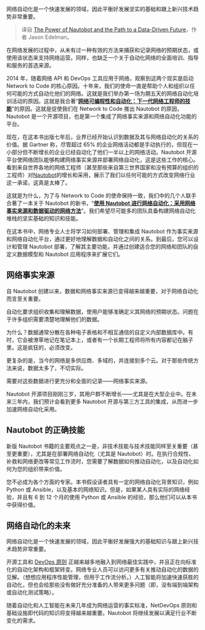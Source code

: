 
<!--
title: Nautobot的力量和通往数据驱动未来的道路
cover: https://cdn.thenewstack.io/media/2024/05/dff23a25-tree-3094982_1280.jpg
-->

网络自动化是一个快速发展的领域，因此平衡好发展坚实的基础和跟上新兴技术趋势非常重要。

> 译自 [The Power of Nautobot and the Path to a Data-Driven Future](https://thenewstack.io/the-power-of-nautobot-and-the-path-to-a-data-driven-future/)，作者 Jason Edelman。

在网络发展的过程中，从未有过一种有效的方法来捕获和记录网络的预期状态，或使用该状态来支持网络运营。同样，也缺乏一个关于自动化网络的全面培训、指导和服务的首选来源。

2014 年，随着网络 API 和 DevOps 工具应用于网络，观察到这两个现实是启动 Network to Code 的核心原因。十年来，我们的使命一直是帮助个人和组织以任何可能的方式自动化他们的网络。这就是我们举办第一场为期五天的网络自动化培训活动的原因。这就是我合著“**[网络可编程性和自动化：下一代网络工程师的技能](https://www.amazon.com/Network-Programmability-Automation-Next-Generation-Engineer/dp/1491931256)**”的原因。这就是促使我们在 Network to Code 推出 Nautobot 的原因，Nautobot 是一个开源项目，也是第一个集成了网络事实来源和网络自动化功能的平台。

现在，在这本书出版七年后，业界已经开始认识到数据及其与网络自动化的关系的价值。据 Gartner 称，尽管超过 65% 的企业网络活动都是手动执行的，但现在一小部分但不断增长的企业已经自动化了他们一半以上的网络活动。Nautobot 开源平台使网络团队能够构建网络事实来源并部署网络自动化，这是这些工作的核心。看到来自世界各地的网络工程师（甚至那些来自第三世界国家和没有预算的组织的工程师）对[Nautobot](https://github.com/nautobot/nautobot)的增长和采用，展示了我们以任何可能的方式改变网络行业这一承诺，这真是太棒了。

这就是为什么，为了与 Network to Code 的使命保持一致，我们中的几个人联手合著了一本关于 Nautobot 的新书，“**[使用 Nautobot 进行网络自动化：采用网络事实来源和数据驱动的网络方法](https://www.amazon.com/Network-Automation-Nautobot-data-driven-networking/dp/1837637865/ref=sr_1_1?crid=P0V3MM8MM49N&dib=eyJ2IjoiMSJ9.88tNZyhZAix83WhbiXf81g.H9zgiXsW-xQiPwhSKBzRZiYcpkviRUx9cd9Fk0MxS5c&dib_tag=se&keywords=Network+Automation+with+Nautobot%3A+Adopt+a+Network+Source+of+Truth+and+a+Data-driven+Approach+to+Networking.&qid=1716495685&s=books&sprefix=network+automation+with+nautobot+adopt+a+network+source+of+truth+and+a+data-driven+approach+to+networking.%2Cstripbooks%2C108&sr=1-1)**”。我们希望尽可能多的团队具备构建网络自动化堆栈的坚实基础的知识和技能。

在这本书中，网络专业人士将学习如何部署、管理和集成 Nautobot 作为事实来源和网络自动化平台，通过更好地理解数据和自动化之间的关系。到最后，您可以设计和管理 Nautobot 部署，了解其主要功能，并通过创建适合您的网络和团队的自定义数据模型和 Nautobot 应用程序来扩展它们。

## 网络事实来源

自 Nautobot 创建以来，数据和网络事实来源已变得越来越重要，对于网络自动化而言至关重要。

自动化要求组织收集和理解数据，使用户能够准确定义其网络的预期状态。问题在于许多组织需要清楚地理解他们的数据。

为什么？数据通常分散在各种电子表格和不相互通信的自定义内部数据库中。有时，它会被潦草地记在笔记本上，或者有一个长期工程师将所有内容都记在脑子里。这是疯狂的，必须改变。

更复杂的是，当今的网络是多供应商、多域的，并连接到多个云。对于那些传统方法来说，数据太多了，不切实际。

需要对这些数据进行更充分和全面的记录——网络事实来源。

Nautobot 开源项目刚刚三岁，其用户群不断增长——尤其是在大型企业中。在未来三年内，我们预计会看到更多 Nautobot 开源与第三方工具的集成，从而进一步加速网络自动化采用。

## Nautobot 的正确技能

新版 Nautobot 书籍的主要观点之一是，非技术技能与技术技能同样至关重要（甚至更重要），尤其是在部署网络自动化（尤其是 Nautobot）时。在执行合规性、补救和网络更改等常见工作流时，您需要了解数据如何推动自动化，以及自动化如何为您的组织带来价值。

您不必成为各个方面的专家。本书假设读者具有一定的网络自动化背景知识，例如 Python 或 Ansible，以及基本的网络知识。但是，如果某人具有实际的网络经验，并且有 6 到 12 个月的使用 Python 或 Ansible 的经验，那么他们可以从本书中获得价值。

## 网络自动化的未来

网络自动化是一个快速发展的领域，因此平衡好发展强大的基础知识与跟上新兴技术趋势非常重要。

开源工具和 [DevOps 原则](https://thenewstack.io/devops/) 正越来越多地融入到网络最佳实践中，并且正在向标准化的自动化架构和框架转变。网络专业人员可以访问更多有关推动自动化的数据的见解。（想想应用程序性能管理，但用于工作流分析。）人工智能将加速快速获胜的自动化，但也会给那些没有做好充分准备的人带来更多问题（即，没有端到端架构或自动化测试策略）。

随着自动化和人工智能在未来几年成为网络运营的事实标准，NetDevOps 原则和基础设施即代码的知识将变得越来越重要。Nautobot 将继续发展以满足行业不断变化的需求。
